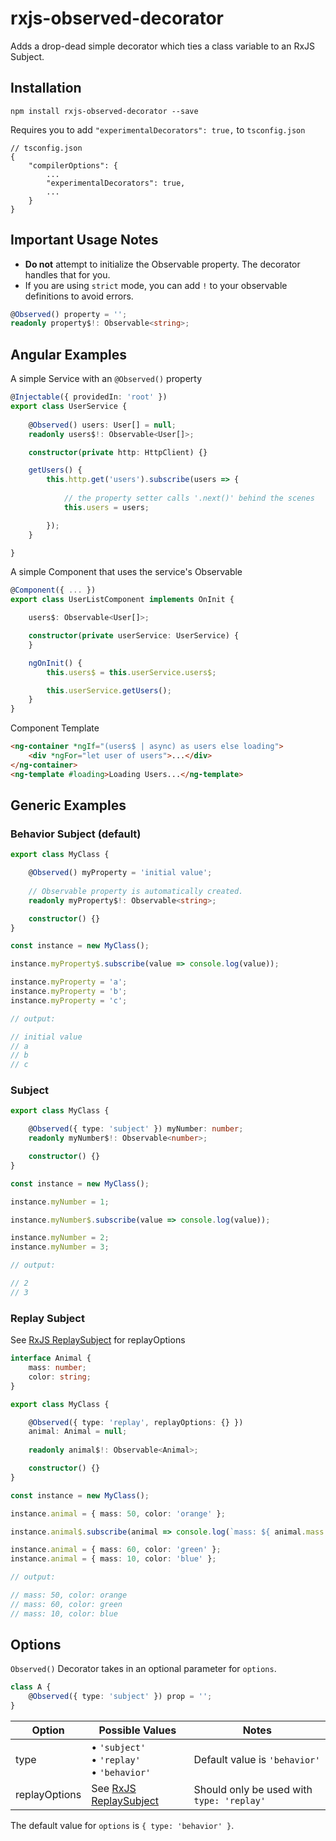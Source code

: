 # rxjs-observed-decorator
Adds a drop-dead simple decorator which ties a class variable to an RxJS Subject.



## Installation
```
npm install rxjs-observed-decorator --save
```

Requires you to add `"experimentalDecorators": true,` to `tsconfig.json`

```
// tsconfig.json
{
    "compilerOptions": {
        ...
        "experimentalDecorators": true,
        ...
    }
}
```

## Important Usage Notes
- **Do not** attempt to initialize the Observable property. The decorator handles that for you.
- If you are using `strict` mode, you can add `!` to your observable definitions to avoid errors.

```typescript
@Observed() property = '';
readonly property$!: Observable<string>;
```

## Angular Examples
A simple Service with an `@Observed()` property
```typescript
@Injectable({ providedIn: 'root' })
export class UserService {
    
    @Observed() users: User[] = null;
    readonly users$!: Observable<User[]>;

    constructor(private http: HttpClient) {}

    getUsers() {
        this.http.get('users').subscribe(users => {
            
            // the property setter calls '.next()' behind the scenes
            this.users = users;

        });
    }

}
```

A simple Component that uses the service's Observable
```typescript
@Component({ ... })
export class UserListComponent implements OnInit {

    users$: Observable<User[]>;

    constructor(private userService: UserService) {
    }

    ngOnInit() {
        this.users$ = this.userService.users$;

        this.userService.getUsers();
    }
}
```

Component Template
```html
<ng-container *ngIf="(users$ | async) as users else loading">
    <div *ngFor="let user of users">...</div>
</ng-container>
<ng-template #loading>Loading Users...</ng-template>
```

## Generic Examples

### Behavior Subject (default)

```typescript
export class MyClass {

    @Observed() myProperty = 'initial value';
    
    // Observable property is automatically created.
    readonly myProperty$!: Observable<string>;

    constructor() {}
}

const instance = new MyClass();

instance.myProperty$.subscribe(value => console.log(value));

instance.myProperty = 'a'; 
instance.myProperty = 'b';
instance.myProperty = 'c';

// output:

// initial value
// a
// b
// c
```


### Subject

```typescript
export class MyClass {

    @Observed({ type: 'subject' }) myNumber: number;
    readonly myNumber$!: Observable<number>;

    constructor() {}
}

const instance = new MyClass();

instance.myNumber = 1; 

instance.myNumber$.subscribe(value => console.log(value));

instance.myNumber = 2;
instance.myNumber = 3;

// output:

// 2
// 3
```


### Replay Subject

See [RxJS ReplaySubject](https://rxjs-dev.firebaseapp.com/api/index/class/ReplaySubject) for replayOptions
```typescript
interface Animal {
    mass: number;
    color: string;
}

export class MyClass {

    @Observed({ type: 'replay', replayOptions: {} }) 
    animal: Animal = null;
    
    readonly animal$!: Observable<Animal>;

    constructor() {}
}

const instance = new MyClass();

instance.animal = { mass: 50, color: 'orange' }; 

instance.animal$.subscribe(animal => console.log(`mass: ${ animal.mass }, color: ${ animal.color }`));

instance.animal = { mass: 60, color: 'green' };
instance.animal = { mass: 10, color: 'blue' };

// output:

// mass: 50, color: orange
// mass: 60, color: green
// mass: 10, color: blue
```

## Options

`Observed()` Decorator takes in an optional parameter for `options`.

```typescript
class A {
    @Observed({ type: 'subject' }) prop = '';
}
```


| Option | Possible Values | Notes |
| - | - | - |
| type | • `'subject'`<br/> • `'replay'`<br/> • `'behavior'` | Default value is `'behavior'` |
| replayOptions | See [RxJS ReplaySubject](https://rxjs-dev.firebaseapp.com/api/index/class/ReplaySubject) | Should only be used with `type: 'replay'`|

The default value for `options` is `{ type: 'behavior' }`.
